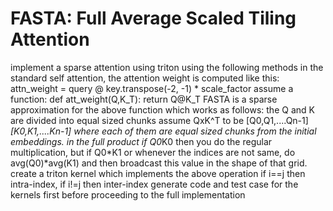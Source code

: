 # FASTA: Full Average Scaled Tiling Attention
implement a sparse attention using triton using the following methods
in the standard self attention, the attention weight is computed like this: attn_weight = query @ key.transpose(-2, -1) * scale_factor
assume a function:
def att_weight(Q,K_T):
    return Q@K_T
FASTA is a sparse approximation for the above function which works as follows:
the Q and K are divided into equal sized chunks
assume  QxK^T to be [Q0,Q1,....Qn-1]*[K0,K1,....Kn-1] where each of them are equal sized chunks from the initial embeddings.
in the full product if Q0*K0 then you do the regular multiplication, but if Q0*K1 or whenever the indices are not same, do avg(Q0)*avg(K1) and then broadcast this value in the shape of that grid.
create a triton kernel which implements the above operation if i==j then intra-index, if i!=j then inter-index
generate code and test case for the kernels first before proceeding to the full implementation

